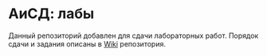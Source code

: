 # АиСД: лабы

Данный репозиторий добавлен для сдачи лабораторных работ. Порядок сдачи и задания описаны в [Wiki](https://github.com/Qui-Gon173/AiSD-2020/wiki) репозитория.
